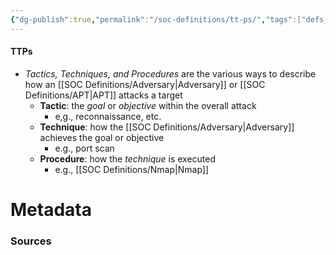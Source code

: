 ```yaml
---
{"dg-publish":true,"permalink":"/soc-definitions/tt-ps/","tags":["defs_soc"]}
---
```


#### TTPs
- *Tactics, Techniques, and Procedures* are the various ways to describe how an [[SOC Definitions/Adversary\|Adversary]] or [[SOC Definitions/APT\|APT]] attacks a target
	- **Tactic**: the *goal* or *objective* within the overall attack
		- e,g., reconnaissance, etc.
	- **Technique**: how the [[SOC Definitions/Adversary\|Adversary]] achieves the goal or objective
		- e.g., port scan
	- **Procedure**: how the *technique* is executed
		- e.g., [[SOC Definitions/Nmap\|Nmap]]


# Metadata

### Sources
